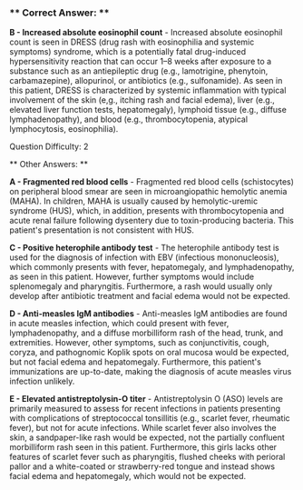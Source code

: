 ### ** Correct Answer: **

**B - Increased absolute eosinophil count** - Increased absolute eosinophil count is seen in DRESS (drug rash with eosinophilia and systemic symptoms) syndrome, which is a potentially fatal drug-induced hypersensitivity reaction that can occur 1–8 weeks after exposure to a substance such as an antiepileptic drug (e.g., lamotrigine, phenytoin, carbamazepine), allopurinol, or antibiotics (e.g., sulfonamide). As seen in this patient, DRESS is characterized by systemic inflammation with typical involvement of the skin (e,g., itching rash and facial edema), liver (e.g., elevated liver function tests, hepatomegaly), lymphoid tissue (e.g., diffuse lymphadenopathy), and blood (e.g., thrombocytopenia, atypical lymphocytosis, eosinophilia).

Question Difficulty: 2

** Other Answers: **

**A - Fragmented red blood cells** - Fragmented red blood cells (schistocytes) on peripheral blood smear are seen in microangiopathic hemolytic anemia (MAHA). In children, MAHA is usually caused by hemolytic-uremic syndrome (HUS), which, in addition, presents with thrombocytopenia and acute renal failure following dysentery due to toxin-producing bacteria. This patient's presentation is not consistent with HUS.

**C - Positive heterophile antibody test** - The heterophile antibody test is used for the diagnosis of infection with EBV (infectious mononucleosis), which commonly presents with fever, hepatomegaly, and lymphadenopathy, as seen in this patient. However, further symptoms would include splenomegaly and pharyngitis. Furthermore, a rash would usually only develop after antibiotic treatment and facial edema would not be expected.

**D - Anti-measles IgM antibodies** - Anti-measles IgM antibodies are found in acute measles infection, which could present with fever, lymphadenopathy, and a diffuse morbilliform rash of the head, trunk, and extremities. However, other symptoms, such as conjunctivitis, cough, coryza, and pathognomic Koplik spots on oral mucosa would be expected, but not facial edema and hepatomegaly. Furthermore, this patient's immunizations are up-to-date, making the diagnosis of acute measles virus infection unlikely.

**E - Elevated antistreptolysin-O titer** - Antistreptolysin O (ASO) levels are primarily measured to assess for recent infections in patients presenting with complications of streptococcal tonsillitis (e.g., scarlet fever, rheumatic fever), but not for acute infections. While scarlet fever also involves the skin, a sandpaper-like rash would be expected, not the partially confluent morbilliform rash seen in this patient. Furthermore, this girls lacks other features of scarlet fever such as pharyngitis, flushed cheeks with perioral pallor and a white-coated or strawberry-red tongue and instead shows facial edema and hepatomegaly, which would not be expected.

